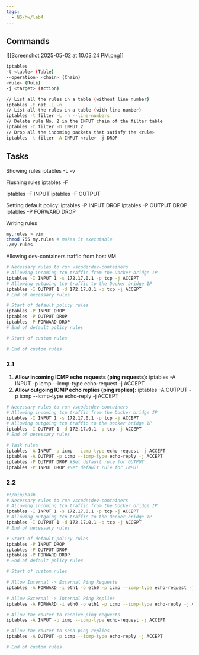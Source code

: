```yaml
---
tags:
  - NS/hw/lab4
---
```

## Commands

![[Screenshot 2025-05-02 at 10.03.24 PM.png]]

```bash
iptables 
-t <table> (Table)
-<operation> <chain> (Chain)
<rule> (Rule)
-j <target> (Action)
```

```bash
// List all the rules in a table (without line number)
iptables -t nat -L -n
// List all the rules in a table (with line number)
iptables -t filter -L -n --line-numbers
// Delete rule No. 2 in the INPUT chain of the filter table
iptables -t filter -D INPUT 2
// Drop all the incoming packets that satisfy the <rule>
iptables -t filter -A INPUT <rule> -j DROP
```
## Tasks
Showing rules
iptables -L -v

Flushing rules
iptables -F

iptables -F INPUT
iptables -F OUTPUT

Setting default policy:
iptables -P INPUT DROP
iptables -P OUTPUT DROP
iptables -P FORWARD DROP

Writing rules

``` bash
my.rules > vim
chmod 755 my.rules # makes it executable
./my.rules
```

Allowing dev-containers traffic from host VM
```bash
# Necessary rules to run vscode:dev-containers 
# Allowing incoming tcp traffic from the Docker bridge IP
iptables -I INPUT 1 -s 172.17.0.1 -p tcp -j ACCEPT
# Allowing outgoing tcp traffic to the Docker bridge IP 
iptables -I OUTPUT 1 -d 172.17.0.1 -p tcp -j ACCEPT
# End of necessary rules

# Start of default policy rules
iptables -P INPUT DROP
iptables -P OUTPUT DROP
iptables -P FORWARD DROP
# End of default policy rules

# Start of custom rules

# End of custom rules
```

### 2.1
1. **Allow incoming ICMP echo requests (ping requests):**
iptables -A INPUT -p icmp --icmp-type echo-request -j ACCEPT
 2. **Allow outgoing ICMP echo replies (ping replies):**
iptables -A OUTPUT -p icmp --icmp-type echo-reply -j ACCEPT


```bash
# Necessary rules to run vscode:dev-containers 
# Allowing incoming tcp traffic from the Docker bridge IP
iptables -I INPUT 1 -s 172.17.0.1 -p tcp -j ACCEPT
# Allowing outgoing tcp traffic to the Docker bridge IP 
iptables -I OUTPUT 1 -d 172.17.0.1 -p tcp -j ACCEPT
# End of necessary rules

# Task rules
iptables -A INPUT -p icmp --icmp-type echo-request -j ACCEPT
iptables -A OUTPUT -p icmp --icmp-type echo-reply -j ACCEPT
iptables -P OUTPUT DROP #Set default rule for OUTPUT
iptables -P INPUT DROP #Set default rule for INPUT
```

### 2.2
```bash
#!/bin/bash
# Necessary rules to run vscode:dev-containers 
# Allowing incoming tcp traffic from the Docker bridge IP
iptables -I INPUT 1 -s 172.17.0.1 -p tcp -j ACCEPT
# Allowing outgoing tcp traffic to the Docker bridge IP 
iptables -I OUTPUT 1 -d 172.17.0.1 -p tcp -j ACCEPT
# End of necessary rules

# Start of default policy rules
iptables -P INPUT DROP
iptables -P OUTPUT DROP
iptables -P FORWARD DROP
# End of default policy rules

# Start of custom rules

# Allow Internal -> External Ping Requests
iptables -A FORWARD -i eth1 -o eth0 -p icmp --icmp-type echo-request -j ACCEPT

# Allow External -> Internal Ping Replies
iptables -A FORWARD -i eth0 -o eth1 -p icmp --icmp-type echo-reply -j ACCEPT

# Allow the router to receive ping requests
iptables -A INPUT -p icmp --icmp-type echo-request -j ACCEPT

# Allow the router to send ping replies
iptables -A OUTPUT -p icmp --icmp-type echo-reply -j ACCEPT

# End of custom rules
```